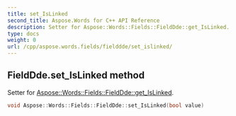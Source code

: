 ```yaml
---
title: set_IsLinked
second_title: Aspose.Words for C++ API Reference
description: Setter for Aspose::Words::Fields::FieldDde::get_IsLinked. 
type: docs
weight: 0
url: /cpp/aspose.words.fields/fielddde/set_islinked/
---
```

## FieldDde.set_IsLinked method


Setter for [Aspose::Words::Fields::FieldDde::get_IsLinked](./get_islinked/).

```cpp
void Aspose::Words::Fields::FieldDde::set_IsLinked(bool value)
```

